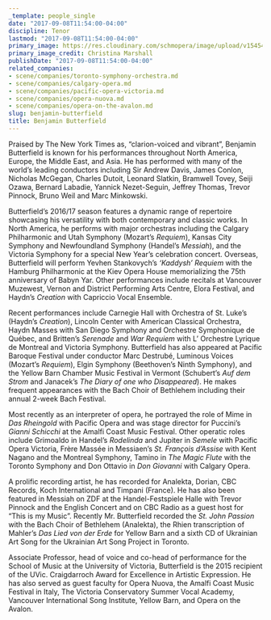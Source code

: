 ```yaml
---
_template: people_single
date: "2017-09-08T11:54:00-04:00"
discipline: Tenor
lastmod: "2017-09-08T11:54:00-04:00"
primary_image: https://res.cloudinary.com/schmopera/image/upload/v1545409169/media/webhook-uploads/1504886017028/Photo2%20credit%20Christina%20Marshall.jpg.jpg
primary_image_credit: Christina Marshall
publishDate: "2017-09-08T11:54:00-04:00"
related_companies:
- scene/companies/toronto-symphony-orchestra.md
- scene/companies/calgary-opera.md
- scene/companies/pacific-opera-victoria.md
- scene/companies/opera-nuova.md
- scene/companies/opera-on-the-avalon.md
slug: benjamin-butterfield
title: Benjamin Butterfield
---
```


Praised by The New York Times as, “clarion-voiced and vibrant”, Benjamin Butterfield is known for his performances throughout North America, Europe, the Middle East, and Asia. He has performed with many of the world’s leading conductors including Sir Andrew Davis, James Conlon, Nicholas McGegan, Charles Dutoit, Leonard Slatkin, Bramwell Tovey, Seiji Ozawa, Bernard Labadie, Yannick Nezet-Seguin, Jeffrey Thomas, Trevor Pinnock, Bruno Weil and Marc Minkowski.

Butterfield’s 2016/17 season features a dynamic range of repertoire showcasing his versatility with both contemporary and classic works. In North America, he performs with major orchestras including the Calgary Philharmonic and Utah Symphony (Mozart’s *Requiem*), Kansas City Symphony and Newfoundland Symphony (Handel’s *Messiah*), and the Victoria Symphony for a special New Year’s celebration concert. Overseas, Butterfield will perform Yevhen Stankovych’s *‘Kaddysh’ Requiem* with the Hamburg Philharmonic at the Kiev Opera House memorializing the 75th anniversary of Babyn Yar. Other performances include recitals at Vancouver Muzewest, Vernon and District Performing Arts Centre, Elora Festival, and Haydn’s *Creation* with Capriccio Vocal Ensemble.

Recent performances include Carnegie Hall with Orchestra of St. Luke’s (Haydn’s *Creation*), Lincoln Center with American Classical Orchestra, Haydn Masses with San Diego Symphony and Orchestre Symphonique de Québec, and Britten’s *Serenade* and *War Requiem* with L’ Orchestre Lyrique de Montreal and Victoria Symphony. Butterfield has also appeared at Pacific Baroque Festival under conductor Marc Destrubé, Luminous Voices (Mozart’s *Requiem*), Elgin Symphony (Beethoven’s Ninth Symphony), and the Yellow Barn Chamber Music Festival in Vermont (Schubert’s *Auf dem Strom* and Janacek’s *The Diary of one who Disappeared*). He makes frequent appearances with the Bach Choir of Bethlehem including their annual 2-week Bach Festival.

Most recently as an interpreter of opera, he portrayed the role of Mime in *Das Rheingold* with Pacific Opera and was stage director for Puccini’s *Gianni Schicchi* at the Amalfi Coast Music Festival. Other operatic roles include Grimoaldo in Handel’s *Rodelinda* and Jupiter in *Semele* with Pacific Opera Victoria, Frère Massée in Messiaen’s *St. François d’Assise* with Kent Nagano and the Montreal Symphony, Tamino in *The Magic Flute* with the Toronto Symphony and Don Ottavio in *Don Giovanni* with Calgary Opera.

A prolific recording artist, he has recorded for Analekta, Dorian, CBC Records, Koch International and Timpani (France). He has also been featured in Messiah on ZDF at the Handel-Festspiele Halle with Trevor Pinnock and the English Concert and on CBC Radio as a guest host for “This is my Music”. Recently Mr. Butterfield recorded the *St. John Passion* with the Bach Choir of Bethlehem (Analekta), the Rhien transcription of Mahler’s *Das Lied von der Erde* for Yellow Barn and a sixth CD of Ukrainian Art Song for the Ukrainian Art Song Project in Toronto.

Associate Professor, head of voice and co-head of performance for the School of Music at the University of Victoria, Butterfield is the 2015 recipient of the UVic. Craigdarroch Award for Excellence in Artistic Expression. He has also served as guest faculty for Opera Nuova, the Amalfi Coast Music Festival in Italy, The Victoria Conservatory Summer Vocal Academy, Vancouver International Song Institute, Yellow Barn, and Opera on the Avalon.
